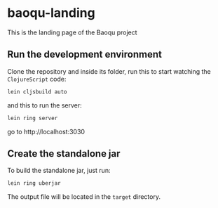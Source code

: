 # baoqu-landing

This is the landing page of the Baoqu project

## Run the development environment

Clone the repository and inside its folder, run this to start watching the `ClojureScript` code:

```sh
lein cljsbuild auto
```

and this to run the server:

```sh
lein ring server
```

go to http://localhost:3030

## Create the standalone jar

To build the standalone jar, just run:

```sh
lein ring uberjar
```

The output file will be located in the `target` directory.
